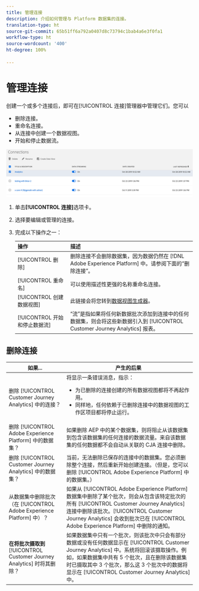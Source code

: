 ```yaml
---
title: 管理连接
description: 介绍如何管理与 Platform 数据集的连接。
translation-type: ht
source-git-commit: 65b51ff6a792a0407d8c73794c1bab4a6e3f0fa1
workflow-type: ht
source-wordcount: '400'
ht-degree: 100%

---
```



# 管理连接

创建一个或多个连接后，即可在[!UICONTROL 连接]管理器中管理它们。您可以

* 删除连接。
* 重命名连接。
* 从连接中创建一个数据视图。
* 开始和停止数据流。

![连接管理器](assets/connections-manager.png)

1. 单击&#x200B;**[!UICONTROL 连接]**&#x200B;选项卡。

2. 选择要编辑或管理的连接。

3. 完成以下操作之一：

   | 操作 | 描述 |
   |---|---|
   | [!UICONTROL 删除] | 删除连接不会删除数据集，因为数据仍然在 [!DNL Adobe Experience Platform] 中。请参阅下面的“删除连接”。 |
   | [!UICONTROL 重命名] | 可以使用描述性更强的名称重命名连接。 |
   | [!UICONTROL 创建数据视图] | 此链接会将您转到[数据视图生成器](/help/data-views/create-dataview.md)。 |
   | [!UICONTROL 开始和停止数据流] | “流”是指如果将任何新数据批次添加到连接中的任何数据集，则会将这些新数据引入到 [!UICONTROL Customer Journey Analytics] 报表。 |

## 删除连接

| 如果... | 产生的后果 |
| --- | --- |
| 删除 [!UICONTROL Customer Journey Analytics] 中的连接？ | 将显示一条错误消息，指示：<ul><li>为已删除的连接创建的所有数据视图都将不再起作用。</li><li> 同样地，任何依赖于已删除连接中的数据视图的工作区项目都将停止运行。</li></ul> |
| 删除 [!UICONTROL Adobe Experience Platform] 中的数据集？ | 如果删除 AEP 中的某个数据集，则将阻止从该数据集到包含该数据集的任何连接的数据流量。来自该数据集的任何数据都不会自动从关联的 CJA 连接中删除。 |
| 删除 [!UICONTROL Customer Journey Analytics] 中的数据集？ | 当前，无法删除已保存的连接中的数据集。您必须删除整个连接，然后重新开始创建连接。（但是，您可以删除 [!UICONTROL Adobe Experience Platform] 中的数据集。） |
| 从数据集中删除批次（在 [!UICONTROL Adobe Experience Platform] 中）？ | 如果从 [!UICONTROL Adobe Experience Platform] 数据集中删除了某个批次，则会从包含该特定批次的所有 [!UICONTROL Customer Journey Analytics] 连接中删除该批次。[!UICONTROL Customer Journey Analytics] 会收到批次已在 [!UICONTROL Adobe Experience Platform] 中删除的通知。 |
| **在将批次摄取到** [!UICONTROL Customer Journey Analytics] 时将其删除？ | 如果数据集中只有一个批次，则该批次中只会有部分数据或没有任何数据显示在 [!UICONTROL Customer Journey Analytics] 中。系统将回滚该摄取操作。例如，如果数据集中共有 5 个批次，且在删除该数据集时已摄取其中 3 个批次，那么这 3 个批次中的数据将显示在 [!UICONTROL Customer Journey Analytics] 中。 |
